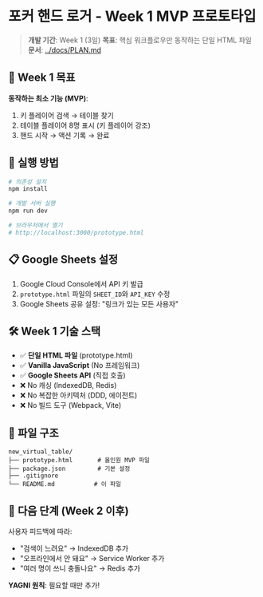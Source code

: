 # 포커 핸드 로거 - Week 1 MVP 프로토타입

> **개발 기간**: Week 1 (3일)
> **목표**: 핵심 워크플로우만 동작하는 단일 HTML 파일
> **문서**: [../docs/PLAN.md](../docs/PLAN.md)

## 🎯 Week 1 목표

**동작하는 최소 기능 (MVP)**:
1. 키 플레이어 검색 → 테이블 찾기
2. 테이블 플레이어 8명 표시 (키 플레이어 강조)
3. 핸드 시작 → 액션 기록 → 완료

## 🚀 실행 방법

```bash
# 의존성 설치
npm install

# 개발 서버 실행
npm run dev

# 브라우저에서 열기
# http://localhost:3000/prototype.html
```

## 📋 Google Sheets 설정

1. Google Cloud Console에서 API 키 발급
2. `prototype.html` 파일의 `SHEET_ID`와 `API_KEY` 수정
3. Google Sheets 공유 설정: "링크가 있는 모든 사용자"

## 🛠️ Week 1 기술 스택

- ✅ **단일 HTML 파일** (prototype.html)
- ✅ **Vanilla JavaScript** (No 프레임워크)
- ✅ **Google Sheets API** (직접 호출)
- ❌ No 캐싱 (IndexedDB, Redis)
- ❌ No 복잡한 아키텍처 (DDD, 에이전트)
- ❌ No 빌드 도구 (Webpack, Vite)

## 📁 파일 구조

```
new_virtual_table/
├── prototype.html       # 올인원 MVP 파일
├── package.json         # 기본 설정
├── .gitignore
└── README.md           # 이 파일
```

## 🔄 다음 단계 (Week 2 이후)

사용자 피드백에 따라:
- "검색이 느려요" → IndexedDB 추가
- "오프라인에서 안 돼요" → Service Worker 추가
- "여러 명이 쓰니 충돌나요" → Redis 추가

**YAGNI 원칙**: 필요할 때만 추가!
